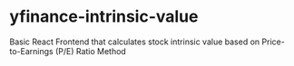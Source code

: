 # yfinance-intrinsic-value

Basic React Frontend that calculates stock intrinsic value based on Price-to-Earnings (P/E) Ratio Method